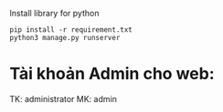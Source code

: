 Install library for python

```
pip install -r requirement.txt
python3 manage.py runserver
```

# Tài khoản Admin cho web: 
TK: administrator
MK: admin